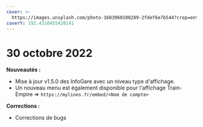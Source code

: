 ```yaml
---
cover: >-
  https://images.unsplash.com/photo-1603960100289-2fdef6e7b544?crop=entropy&cs=tinysrgb&fm=jpg&ixid=MnwxOTcwMjR8MHwxfHNlYXJjaHwyfHxvY3RvYnJlfGVufDB8fHx8MTY2ODQzNTAwNQ&ixlib=rb-4.0.3&q=80
coverY: 192.4310455420141
---
```


# 30 octobre 2022

**Nouveautés :**

* Mise à jour v1.5.0 des InfoGare avec un niveau type d'affichage.
* Un nouveau menu est également disponible pour l'affichage Train-Empire => `https://mylines.fr/embed/<Nom de compte>`

**Corrections :**

* Corrections de bugs
